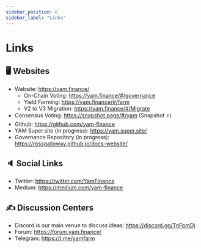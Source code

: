 ```yaml
---
sidebar_position: 6
sidebar_label: "Links"
---
```


# Links

## 🖥️ Websites

- Website: <https://yam.finance/>
  - On-Chain Voting: <https://yam.finance/#/governance>
  - Yield Farming: <https://yam.finance/#/farm>
  - V2 to V3 Migration: <https://yam.finance/#/Migrate>
- Consensus Voting: <https://snapshot.page/#/yam> (Snapshot ⚡)
- Github: <https://github.com/yam-finance>
- YAM Super.site (in progress): <https://yam.super.site/>
- Governance Repository (in progress): <https://rossgalloway.github.io/docs-website/>

## 🔈 Social Links

- Twitter: <https://twitter.com/YamFinance>
- Medium: <https://medium.com/yam-finance>

## ✍️ Discussion Centers

- Discord is our main venue to discuss ideas: <https://discord.gg/TgFpmDj> 
- Forum: <https://forum.yam.finance/>
- Telegram: <https://t.me/yamfarm>
